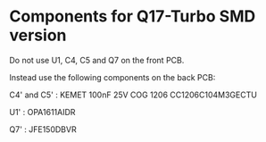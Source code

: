 # Components for Q17-Turbo SMD version

Do not use U1, C4, C5 and Q7 on the front PCB.

Instead use the following components on the back PCB:

C4' and C5' : KEMET 100nF 25V COG 1206 CC1206C104M3GECTU

U1' : OPA1611AIDR

Q7' : JFE150DBVR

